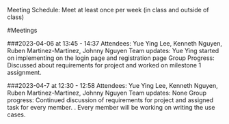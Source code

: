 Meeting Schedule: Meet at least once per week (in class and outside of class) 

#Meetings

###2023-04-06 at 13:45 - 14:37
Attendees: Yue Ying Lee, Kenneth Nguyen, Ruben Martinez-Martinez, Johnny Nguyen 
Team updates: Yue Ying started on implementing on the login page and registration page
Group Progress: Discussed about requirements for project and worked on milestone 1 assignment.

###2023-04-7 at 12:30 - 12:58
Attendees: Yue Ying Lee, Kenneth Nguyen, Ruben Martinez-Martinez, Johnny Nguyen
Team updates: None 
Group progress: Continued discussion of requirements for project and assigned task for every member. . 
                Every member will be working on writing the use cases.
